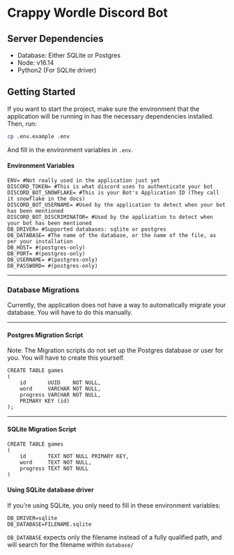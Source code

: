 # Crappy Wordle Discord Bot

## Server Dependencies

- Database: Either SQLite or Postgres
- Node: v16.14
- Python2 (For SQLite driver)

## Getting Started

If you want to start the project, make sure the environment that the application will be running in has the necessary
dependencies installed. Then, run:

```sh
cp .env.example .env
```

And fill in the environment variables in `.env`.

#### Environment Variables

```dotenv
ENV= #Not really used in the application just yet
DISCORD_TOKEN= #This is what discord uses to authenticate your bot 
DISCORD_BOT_SNOWFLAKE= #This is your Bot's Application ID (They call it snowflake in the docs)
DISCORD_BOT_USERNAME= #Used by the application to detect when your bot has been mentioned 
DISCORD_BOT_DISCRIMINATOR= #Used by the application to detect when your bot has been mentioned
DB_DRIVER= #Supported databases: sqlite or postgres
DB_DATABASE= #The name of the database, or the name of the file, as per your installation
DB_HOST= #(postgres-only)
DB_PORT= #(postgres-only)
DB_USERNAME= #(postgres-only)
DB_PASSWORD= #(postgres-only)

```

---

### Database Migrations

Currently, the application does not have a way to automatically migrate your database. You will have to do this
manually.

---

#### Postgres Migration Script

Note: The Migration scripts do not set up the Postgres database or user for you. You will have to create this yourself.

```postgresql
CREATE TABLE games
(
    id       UUID    NOT NULL,
    word     VARCHAR NOT NULL,
    progress VARCHAR NOT NULL,
    PRIMARY KEY (id)
);
```

---

#### SQLite Migration Script

```sqlite
CREATE TABLE games
(
    id       TEXT NOT NULL PRIMARY KEY,
    word     TEXT NOT NULL,
    progress TEXT NOT NULL
)
```

#### Using SQLite database driver

If you're using SQLite, you only need to fill in these environment variables:

```
DB_DRIVER=sqlite
DB_DATABASE=FILENAME.sqlite
```

`DB_DATABASE` expects only the filename instead of a fully qualified path, and will search for the filename
within `database/`
